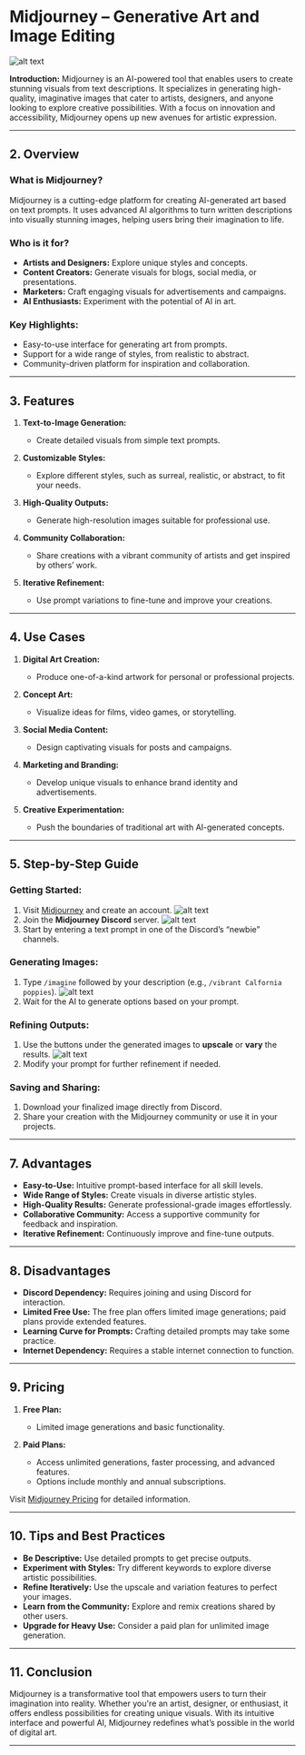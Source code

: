 # Midjourney – Generative Art and Image Editing

![alt text](https://github.com/nikbearbrown/ENGR-0201-Organizing-Academic-Success-AI-for-Personalized-Learning/blob/main/ENGR_0201/midjourney-5.png)

**Introduction:**
Midjourney is an AI-powered tool that enables users to create stunning visuals from text descriptions. It specializes in generating high-quality, imaginative images that cater to artists, designers, and anyone looking to explore creative possibilities. With a focus on innovation and accessibility, Midjourney opens up new avenues for artistic expression.

---

## 2. Overview

### **What is Midjourney?**
Midjourney is a cutting-edge platform for creating AI-generated art based on text prompts. It uses advanced AI algorithms to turn written descriptions into visually stunning images, helping users bring their imagination to life.

### **Who is it for?**
- **Artists and Designers:** Explore unique styles and concepts.
- **Content Creators:** Generate visuals for blogs, social media, or presentations.
- **Marketers:** Craft engaging visuals for advertisements and campaigns.
- **AI Enthusiasts:** Experiment with the potential of AI in art.

### **Key Highlights:**
- Easy-to-use interface for generating art from prompts.
- Support for a wide range of styles, from realistic to abstract.
- Community-driven platform for inspiration and collaboration.

---

## 3. Features

1. **Text-to-Image Generation:**  
   - Create detailed visuals from simple text prompts.

2. **Customizable Styles:**  
   - Explore different styles, such as surreal, realistic, or abstract, to fit your needs.

3. **High-Quality Outputs:**  
   - Generate high-resolution images suitable for professional use.

4. **Community Collaboration:**  
   - Share creations with a vibrant community of artists and get inspired by others’ work.

5. **Iterative Refinement:**  
   - Use prompt variations to fine-tune and improve your creations.

---

## 4. Use Cases

1. **Digital Art Creation:**  
   - Produce one-of-a-kind artwork for personal or professional projects.

2. **Concept Art:**  
   - Visualize ideas for films, video games, or storytelling.

3. **Social Media Content:**  
   - Design captivating visuals for posts and campaigns.

4. **Marketing and Branding:**  
   - Develop unique visuals to enhance brand identity and advertisements.

5. **Creative Experimentation:**  
   - Push the boundaries of traditional art with AI-generated concepts.

---

## 5. Step-by-Step Guide

### Getting Started:
1. Visit [Midjourney](https://www.midjourney.com) and create an account.
    ![alt text](https://github.com/nikbearbrown/ENGR-0201-Organizing-Academic-Success-AI-for-Personalized-Learning/blob/main/ENGR_0201/midjourney.png)
2. Join the **Midjourney Discord** server.
   ![alt text](https://github.com/nikbearbrown/ENGR-0201-Organizing-Academic-Success-AI-for-Personalized-Learning/blob/main/ENGR_0201/midjourney-1.png)
3. Start by entering a text prompt in one of the Discord’s “newbie” channels.

### Generating Images:
1. Type `/imagine` followed by your description (e.g., `/vibrant Calfornia poppies`).
   ![alt text](https://github.com/nikbearbrown/ENGR-0201-Organizing-Academic-Success-AI-for-Personalized-Learning/blob/main/ENGR_0201/midjourney-3.png)
2. Wait for the AI to generate options based on your prompt.

### Refining Outputs:
1. Use the buttons under the generated images to **upscale** or **vary** the results.
   ![alt text](https://github.com/nikbearbrown/ENGR-0201-Organizing-Academic-Success-AI-for-Personalized-Learning/blob/main/ENGR_0201/midjourney-4.png)
2. Modify your prompt for further refinement if needed.

### Saving and Sharing:
1. Download your finalized image directly from Discord.
2. Share your creation with the Midjourney community or use it in your projects.

---

## 7. Advantages

- **Easy-to-Use:** Intuitive prompt-based interface for all skill levels.
- **Wide Range of Styles:** Create visuals in diverse artistic styles.
- **High-Quality Results:** Generate professional-grade images effortlessly.
- **Collaborative Community:** Access a supportive community for feedback and inspiration.
- **Iterative Refinement:** Continuously improve and fine-tune outputs.

---

## 8. Disadvantages

- **Discord Dependency:** Requires joining and using Discord for interaction.
- **Limited Free Use:** The free plan offers limited image generations; paid plans provide extended features.
- **Learning Curve for Prompts:** Crafting detailed prompts may take some practice.
- **Internet Dependency:** Requires a stable internet connection to function.

---

## 9. Pricing

1. **Free Plan:**  
   - Limited image generations and basic functionality.

2. **Paid Plans:**  
   - Access unlimited generations, faster processing, and advanced features.
   - Options include monthly and annual subscriptions.

Visit [Midjourney Pricing](https://www.midjourney.com) for detailed information.

---

## 10. Tips and Best Practices

- **Be Descriptive:** Use detailed prompts to get precise outputs.  
- **Experiment with Styles:** Try different keywords to explore diverse artistic possibilities.  
- **Refine Iteratively:** Use the upscale and variation features to perfect your images.  
- **Learn from the Community:** Explore and remix creations shared by other users.  
- **Upgrade for Heavy Use:** Consider a paid plan for unlimited image generation.

---

## 11. Conclusion

Midjourney is a transformative tool that empowers users to turn their imagination into reality. Whether you're an artist, designer, or enthusiast, it offers endless possibilities for creating unique visuals. With its intuitive interface and powerful AI, Midjourney redefines what’s possible in the world of digital art.

---
